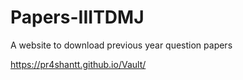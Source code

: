 # Papers-IIITDMJ
A website to download previous year question papers 

https://pr4shantt.github.io/Vault/
